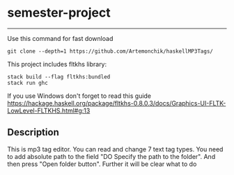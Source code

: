 # semester-project
-----
Use this command for fast download

```
git clone --depth=1 https://github.com/Artemonchik/haskellMP3Tags/
```

This project includes fltkhs library:

```
stack build --flag fltkhs:bundled
stack run ghc
```
If you use Windows don't forget to read this guide
https://hackage.haskell.org/package/fltkhs-0.8.0.3/docs/Graphics-UI-FLTK-LowLevel-FLTKHS.html#g:13

**Description**
-----
This is mp3 tag editor. You can read and change 7 text tag types. You need to add absolute path to the field "DO Specify
 the path to the folder". And then press "Open folder button". Further it will be clear what to do  
